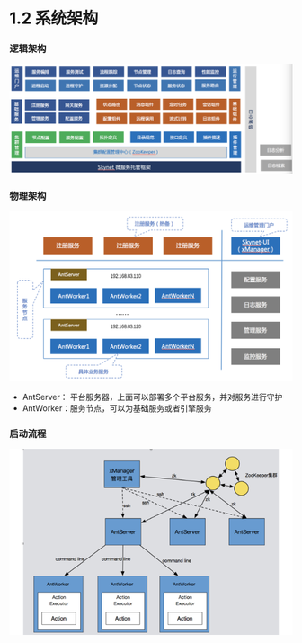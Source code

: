 # 1.2 系统架构

### 逻辑架构

![](../.gitbook/assets/001.png)



### 物理架构

![](../.gitbook/assets/002.png)

* AntServer： 平台服务器，上面可以部署多个平台服务，并对服务进行守护 
* AntWorker：服务节点，可以为基础服务或者引擎服务 

### 启动流程

![](../.gitbook/assets/003.png)







